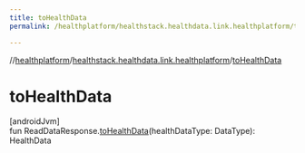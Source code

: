 ```yaml
---
title: toHealthData
permalink: /healthplatform/healthstack.healthdata.link.healthplatform/to-health-data.html

---
```

//[healthplatform](../../index.html)/[healthstack.healthdata.link.healthplatform](index.html)/[toHealthData](to-health-data.html)



# toHealthData



[androidJvm]\
fun ReadDataResponse.[toHealthData](to-health-data.html)(healthDataType: DataType): HealthData





